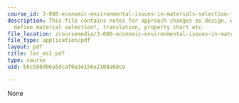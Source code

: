 ```yaml
---
course_id: 3-080-economic-environmental-issues-in-materials-selection-fall-2005
description: This file contains notes for approach changes as design, What parameters
  define material selection?, translation, property chart etc.
file_location: /coursemedia/3-080-economic-environmental-issues-in-materials-selection-fall-2005/bbc588d06a5dcaf0a3e156e2108a69ce_lec_ms1.pdf
file_type: application/pdf
layout: pdf
title: lec_ms1.pdf
type: course
uid: bbc588d06a5dcaf0a3e156e2108a69ce

---
```

None